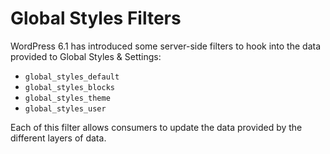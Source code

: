 # Global Styles Filters

WordPress 6.1 has introduced some server-side filters to hook into the data provided to Global Styles & Settings:

- `global_styles_default`
- `global_styles_blocks`
- `global_styles_theme`
- `global_styles_user`

Each of this filter allows consumers to update the data provided by the different layers of data.
